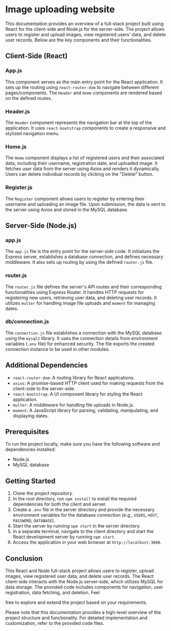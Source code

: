 # Image uploading website

This documentation provides an overview of a full-stack project built using React for the client-side and Node.js for the server-side. The project allows users to register and upload images, view registered users' data, and delete user records. Below are the key components and their functionalities.

## Client-Side (React)

### App.js
This component serves as the main entry point for the React application. It sets up the routing using `react-router-dom` to navigate between different pages/components. The `Header` and `Home` components are rendered based on the defined routes.

### Header.js
The `Header` component represents the navigation bar at the top of the application. It uses `react-bootstrap` components to create a responsive and stylized navigation menu.

### Home.js
The `Home` component displays a list of registered users and their associated data, including their username, registration date, and uploaded image. It fetches user data from the server using Axios and renders it dynamically. Users can delete individual records by clicking on the "Delete" button.

### Register.js
The `Register` component allows users to register by entering their username and uploading an image file. Upon submission, the data is sent to the server using Axios and stored in the MySQL database.

## Server-Side (Node.js)

### app.js
The `app.js` file is the entry point for the server-side code. It initializes the Express server, establishes a database connection, and defines necessary middleware. It also sets up routing by using the defined `router.js` file.

### router.js
The `router.js` file defines the server's API routes and their corresponding functionalities using Express Router. It handles HTTP requests for registering new users, retrieving user data, and deleting user records. It utilizes `multer` for handling image file uploads and `moment` for managing dates.

### db/connection.js
The `connection.js` file establishes a connection with the MySQL database using the `mysql2` library. It uses the connection details from environment variables (`.env` file) for enhanced security. The file exports the created connection instance to be used in other modules.

## Additional Dependencies

- `react-router-dom`: A routing library for React applications.
- `axios`: A promise-based HTTP client used for making requests from the client-side to the server-side.
- `react-bootstrap`: A UI component library for styling the React application.
- `multer`: A middleware for handling file uploads in Node.js.
- `moment`: A JavaScript library for parsing, validating, manipulating, and displaying dates.

## Prerequisites

To run the project locally, make sure you have the following software and dependencies installed:

- Node.js
- MySQL database

## Getting Started

1. Clone the project repository.
2. In the root directory, run `npm install` to install the required dependencies for both the client and server.
3. Create a `.env` file in the server directory and provide the necessary environment variables for the database connection (e.g., `USERS`, `HOST`, `PASSWORD`, `DATABASE`).
4. Start the server by running `npm start` in the server directory.
5. In a separate terminal, navigate to the client directory and start the React development server by running `npm start`.
6. Access the application in your web browser at `http://localhost:3000`.

## Conclusion

This React and Node full-stack project allows users to register, upload images, view registered user data, and delete user records. The React client-side interacts with the Node.js server-side, which utilizes MySQL for data storage. The provided code includes components for navigation, user registration, data fetching, and deletion. Feel

 free to explore and extend the project based on your requirements.

Please note that this documentation provides a high-level overview of the project structure and functionality. For detailed implementation and customization, refer to the provided code files.


